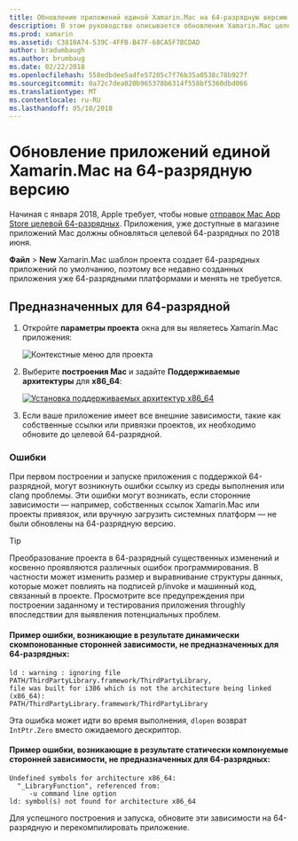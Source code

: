 ```yaml
---
title: Обновление приложений единой Xamarin.Mac на 64-разрядную версию
description: В этом руководстве описывается обновления Xamarin.Mac целевой 64-разрядных приложений
ms.prod: xamarin
ms.assetid: C3810A74-539C-4FFB-B47F-68CA5F7BCDAD
author: bradumbaugh
ms.author: brumbaug
ms.date: 02/22/2018
ms.openlocfilehash: 558edbdee5adfe57205c7f76b35a0538c78b927f
ms.sourcegitcommit: 0a72c7dea020b965378b6314f558bf5360dbd066
ms.translationtype: MT
ms.contentlocale: ru-RU
ms.lasthandoff: 05/10/2018
---
```

# <a name="updating-xamarinmac-unified-applications-to-64-bit"></a>Обновление приложений единой Xamarin.Mac на 64-разрядную версию

Начиная с января 2018, Apple требует, чтобы новые [отправок Mac App Store целевой 64-разрядных](https://developer.apple.com/news/?id=06282017a). Приложения, уже доступные в магазине приложений Mac должны обновляться целевой 64-разрядных по 2018 июня.

**Файл** > **New** Xamarin.Mac шаблон проекта создает 64-разрядных приложений по умолчанию, поэтому все недавно созданных приложения уже 64-разрядными платформами и менять не требуется.

## <a name="targeting-64-bit"></a>Предназначенных для 64-разрядной

1. Откройте **параметры проекта** окна для вы являетесь Xamarin.Mac приложения:

   ![Контекстные меню для проекта](mac-64-bit-images/1-contextual_menu-vsmac.png "контекстные меню для проекта")

2. Выберите **построения Mac** и задайте **Поддерживаемые архитектуры** для **x86\_64**:

   [![Установка поддерживаемых архитектур x86_64](mac-64-bit-images/2-project_options-vsmac.png "параметру x86_64 Поддерживаемые архитектуры")](mac-64-bit-images/2-project_options-vsmac-large.png#lightbox)

3. Если ваше приложение имеет все внешние зависимости, такие как собственные ссылки или привязки проектов, их необходимо обновите до целевой 64-разрядной.

### <a name="errors"></a>Ошибки

При первом построении и запуске приложения с поддержкой 64-разрядной, могут возникнуть ошибки ссылку из среды выполнения или clang проблемы. Эти ошибки могут возникать, если сторонние зависимости — например, собственных ссылок Xamarin.Mac или проекты привязок, или вручную загрузить системных платформ — не были обновлены на 64-разрядную версию.

> [!TIP]
> Преобразование проекта в 64-разрядный существенных изменений и косвенно проявляются различных ошибок программирования. В частности может изменить размер и выравнивание структуры данных, которые может повлиять на подписей p/invoke и машинный код, связанный в проекте. Просмотрите все предупреждения при построении заданному и тестирования приложения throughly впоследствии для выявления потенциальных проблем.

#### <a name="example-error-resulting-from-a-dynamically-linked-third-party-dependency-that-does-not-target-64-bit"></a>Пример ошибки, возникающие в результате динамически скомпонованные сторонней зависимости, не предназначенных для 64-разрядных:

```console
ld : warning : ignoring file PATH/ThirdPartyLibrary.framework/ThirdPartyLibrary, 
file was built for i386 which is not the architecture being linked (x86_64): 
PATH/ThirdPartyLibrary.framework/ThirdPartyLibrary 
```

Эта ошибка может идти во время выполнения, `dlopen` возврат `IntPtr.Zero` вместо ожидаемого дескриптор.

#### <a name="example-error-resulting-from-a-statically-linked-third-party-dependency-that-does-not-target-64-bit"></a>Пример ошибки, возникающие в результате статически компонуемые сторонней зависимости, не предназначенных для 64-разрядных:

```console
Undefined symbols for architecture x86_64:
  "_LibraryFunction", referenced from:
     -u command line option
ld: symbol(s) not found for architecture x86_64 
```

Для успешного построения и запуска, обновите эти зависимости на 64-разрядную и перекомпилировать приложение.

